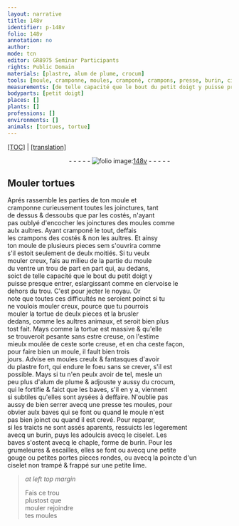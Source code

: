 ```yaml
---
layout: narrative
title: 148v
identifier: p-148v
folio: 148v
annotation: no
author:
mode: tcn
editor: GR8975 Seminar Participants
rights: Public Domain
materials: [plastre, alum de plume, crocum]
tools: [moule, cramponne, moules, cramponé, crampons, presse, burin, ciselet, chaple, gouge, lime]
measurements: [de telle capacité que le bout du petit doigt y puisse presque entrer, jours]
bodyparts: [petit doigt]
places: []
plants: []
professions: []
environments: []
animals: [tortues, tortue]
---
```


<p><a href="{{ site.baseurl }}/normalized/">[TOC]</a> | <a href="{{ site.baseurl }}/texts/p-148v_tl/" target="_blank">[translation]</a></p><div class="folio" align="center">- - - - - <a href="http://gallica.bnf.fr/ark:/12148/btv1b10500001g/f302.image" target="_blank"><img src="https://cu-mkp.github.io/2017-workshop-edition/assets/photo-icon.png" alt="folio image: " style="display:inline-block; margin-bottom:-3px;"/>148v</a> - - - - - </div>  
  

## Mouler <span class="al">tortues</span>

 
Aprés rassemble les parties de ton <span class="tl">moule</span> et<br/> <span class="tl">cramponne</span> curieusement toutes les joinctures, tant<br/> de dessus & dessoubs que par les costés, n'aya<span class="exp">n</span>t<br/> pas oublyé d'encocher les joinctures des <span class="tl">moules</span> co<span class="exp">mm</span>e<br/> aulx aultres. Ayant <span class="tl">cramponé</span> le tout, deffais<br/> les <span class="tl">crampons</span> des costés & non les aultres. Et ainsy<br/> ton <span class="tl">moule</span> de plusieurs pieces <span class="del">sem</span> s'ouvrira co<span class="exp">mm</span>e<br/> s'il estoit seulement de deulx moitiés. Si tu veulx<br/> mouler creux, fais au milieu <span class="del">de la partie</span> du <span class="tl">moule</span><br/> du ventre un trou de part en part qui, au dedans,<br/> soict <span class="ms">de telle capacité que le bout du <span class="bp">petit doigt</span> y<br/> puisse presque entrer</span>, eslargissant co<span class="exp">mm</span>e en clervoise le<br/> dehors du trou. C'est pour jecter le noyau. Or<br/> note que toutes ces difficultés ne seroient poinct si tu<br/> ne voulois mouler creux, pource que tu pourrois<br/> mouler la <span class="al">tortue</span> de deulx pieces <span class="del"><span class="ill"></span></span> et la brusler<br/> dedans, co<span class="exp">mm</span>e les aultres animaux, et seroit bien plus<br/> tost fait. Mays co<span class="exp">mm</span>e la <span class="al">tortue</span> est massive & qu'elle<br/> se trouveroit pesante sans estre creuse, on l'estime<br/> mieulx moulée de ceste sorte <span class="add">creuse</span>, et en <span class="del">cha</span> ceste façon,<br/> pour faire bien un <span class="tl">moule</span>, il fault bien trois<br/> <span class="ms"><span class="tmp">jours</span></span>. Advise en <span class="tl">moules</span> creulx & fantasques d'avoir<br/> du <span class="m">plastre</span> fort, qui endure le foeu sans se crever, s'il est<br/> possible. Mays si tu n'en peulx avoir de tel, mesle un<br/> peu plus d'<span class="m">alum de plume</span> & adjouste y aussy du <span class="m">crocu<span class="exp">m</span></span>,<br/> qui le fortifie & faict que les baves, s'il en y a, viennent<br/> si subtiles qu'elles sont aysées à deffaire. N'oublie pas<br/> aussy de bien serrer avecq une <span class="tl">presse</span> tes <span class="tl">moules</span>, pour<br/> obvier aulx baves qui se font ou quand le <span class="tl">moule</span> n'est<br/> pas bien joinct ou quand il est crevé. Pour reparer,<br/> si les traicts ne sont assés aparents, ressuicts les legerem<span class="exp">ent</span><br/> avecq un <span class="tl">burin</span>, puys les adoulcis avecq le <span class="tl">ciselet</span>. Les<br/> baves s'ostent avecq le <span class="tl">chaple</span>, forme de <span class="tl">burin</span>. Pour les<br/> grumeleures & escailles, elles se font ou avecq une petite<br/> <span class="tl">gouge</span> ou petites portes pieces rondes, ou avecq la poincte d'un<br/> <span class="tl">ciselet</span> non trampé & frappé sur une petite <span class="tl">lime</span>.
 
> *at left top margin*
> 
> 
>  Fais ce trou<br/> plustost que<br/> <span class="del">mouler</span> rejoindre<br/> tes <span class="tl">moules</span>
 
